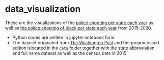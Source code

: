 # data_visualization
These are the visualizations of the [police shooting per state each year](https://yingfeihong01.github.io/data_visualization/shooting_2015-2020.html
) as well as [the police shooting of black per state each year](https://yingfeihong01.github.io/data_visualization/shooting_black_2015-2020.html
) from 2015-2020.
- Python codes are written in jupyter notebook form
- The dataset originated from [The Washington Post](https://www.washingtonpost.com/graphics/investigations/police-shootings-database/)
and the preprocessed edition islocated in the [`data`](/data) folder together with the state abbreviation and full name dataset as well as the census data in 2015

